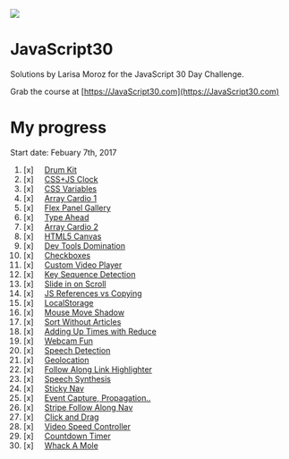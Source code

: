 ![](https://javascript30.com/images/JS3-social-share.png)

# JavaScript30

Solutions by Larisa Moroz for the JavaScript 30 Day Challenge.

Grab the course at [https://JavaScript30.com](https://JavaScript30.com)


# My progress

Start date: Febuary 7th, 2017

1.  [x]     [Drum Kit](https://lmoroz.github.io/javascript30/01%20-%20JavaScript%20Drum%20Kit/index.html)
2.  [x]     [CSS+JS Clock](https://lmoroz.github.io/javascript30/02%20-%20JS%20and%20CSS%20Clock/index.html)
3.  [x]     [CSS Variables](https://lmoroz.github.io/javascript30/03%20-%20CSS%20Variables/index.html)
4.  [x]     [Array Cardio 1](https://lmoroz.github.io/javascript30/04%20-%20Array%20Cardio%20Day%201/index.html)
5.  [x]     [Flex Panel Gallery](https://lmoroz.github.io/javascript30/05%20-%20Flex%20Panel%20Gallery/index.html)
6.  [x]     [Type Ahead](https://lmoroz.github.io/javascript30/06%20-%20Type%20Ahead/index.html)
7.  [x]     [Array Cardio 2](https://lmoroz.github.io/javascript30/07%20-%20Array%20Cardio%20Day%202/index.html)
8.  [x]     [HTML5 Canvas](https://lmoroz.github.io/javascript30/08%20-%20Fun%20with%20HTML5%20Canvas/index.html)
9.  [x]     [Dev Tools Domination](https://lmoroz.github.io/javascript30/09%20-%20Dev%20Tools%20Domination/index.html)
10. [x]     [Checkboxes](https://lmoroz.github.io/javascript30/10%20-%20Hold%20Shift%20and%20Check%20Checkboxes/index.html)
11. [x]     [Custom Video Player](https://lmoroz.github.io/javascript30/11%20-%20Custom%20Video%20Player/)
12. [x]     [Key Sequence Detection](https://lmoroz.github.io/javascript30/12%20-%20Key%20Sequence%20Detection/)
13. [x]     [Slide in on Scroll](https://lmoroz.github.io/javascript30/13%20-%20Slide%20in%20on%20Scroll/)
14. [x]     [JS References vs Copying](https://lmoroz.github.io/javascript30/14%20-%20JavaScript%20References%20VS%20Copying/)
15. [x]     [LocalStorage](https://lmoroz.github.io/javascript30/15%20-%20LocalStorage/)
16. [x]     [Mouse Move Shadow](https://lmoroz.github.io/javascript30/16%20-%20Mouse%20Move%20Shadow/)
17. [x]     [Sort Without Articles](https://lmoroz.github.io/javascript30/17%20-%20Sort%20Without%20Articles/)
18. [x]     [Adding Up Times with Reduce](https://lmoroz.github.io/javascript30/18%20-%20Adding%20Up%20Times%20with%20Reduce/)
19. [x]     [Webcam Fun](https://lmoroz.github.io/javascript30/19%20-%20Webcam%20Fun/)
20. [x]     [Speech Detection](https://lmoroz.github.io/javascript30/20%20-%20Speech%20Detection/)
21. [x]     [Geolocation](https://lmoroz.github.io/javascript30/21%20-%20Geolocation/)
22. [x]     [Follow Along Link Highlighter](https://lmoroz.github.io/javascript30/22%20-%20Follow%20Along%20Link%20Highlighter/)
23. [x]     [Speech Synthesis ](https://lmoroz.github.io/javascript30/23%20-%20Speech%20Synthesis/)
24. [x]     [Sticky Nav](https://lmoroz.github.io/javascript30/24%20-%20Sticky%20Nav/)
25. [x]     [Event Capture, Propagation.. ](https://lmoroz.github.io/javascript30/25%20-%20Event%20Capture,%20Propagation,%20Bubbling%20and%20Once/)
26. [x]     [Stripe Follow Along Nav](https://lmoroz.github.io/javascript30/26%20-%20Stripe%20Follow%20Along%20Nav/)
27. [x]     [Click and Drag](https://lmoroz.github.io/javascript30/27%20-%20Click%20and%20Drag/)
28. [x]     [Video Speed Controller](https://lmoroz.github.io/javascript30/28%20-%20Video%20Speed%20Controller/)
29. [x]     [Countdown Timer](https://lmoroz.github.io/javascript30/29%20-%20Countdown%20Timer/)
30. [x]     [Whack A Mole](https://lmoroz.github.io/javascript30/30%20-%20Whack%20A%20Mole/)
